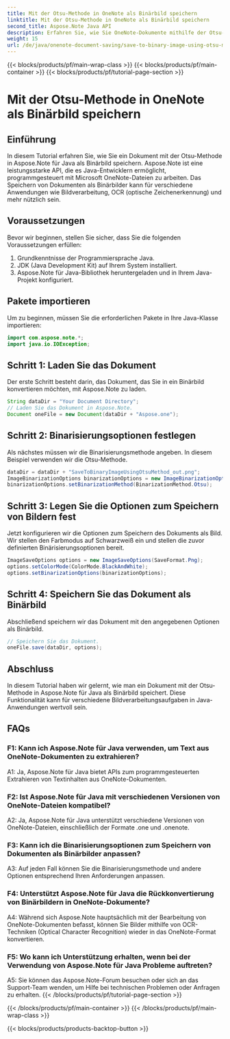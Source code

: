 ```yaml
---
title: Mit der Otsu-Methode in OneNote als Binärbild speichern
linktitle: Mit der Otsu-Methode in OneNote als Binärbild speichern
second_title: Aspose.Note Java API
description: Erfahren Sie, wie Sie OneNote-Dokumente mithilfe der Otsu-Methode mit Aspose.Note für Java als Binärbilder speichern. Erweitern Sie die Fähigkeiten Ihrer Java-App mit Aspose.Note.
weight: 15
url: /de/java/onenote-document-saving/save-to-binary-image-using-otsu-method/
---
```


{{< blocks/products/pf/main-wrap-class >}}
{{< blocks/products/pf/main-container >}}
{{< blocks/products/pf/tutorial-page-section >}}

# Mit der Otsu-Methode in OneNote als Binärbild speichern

## Einführung

In diesem Tutorial erfahren Sie, wie Sie ein Dokument mit der Otsu-Methode in Aspose.Note für Java als Binärbild speichern. Aspose.Note ist eine leistungsstarke API, die es Java-Entwicklern ermöglicht, programmgesteuert mit Microsoft OneNote-Dateien zu arbeiten. Das Speichern von Dokumenten als Binärbilder kann für verschiedene Anwendungen wie Bildverarbeitung, OCR (optische Zeichenerkennung) und mehr nützlich sein.

## Voraussetzungen

Bevor wir beginnen, stellen Sie sicher, dass Sie die folgenden Voraussetzungen erfüllen:
1. Grundkenntnisse der Programmiersprache Java.
2. JDK (Java Development Kit) auf Ihrem System installiert.
3. Aspose.Note für Java-Bibliothek heruntergeladen und in Ihrem Java-Projekt konfiguriert.

## Pakete importieren

Um zu beginnen, müssen Sie die erforderlichen Pakete in Ihre Java-Klasse importieren:
```java
import com.aspose.note.*;
import java.io.IOException;
```

## Schritt 1: Laden Sie das Dokument

Der erste Schritt besteht darin, das Dokument, das Sie in ein Binärbild konvertieren möchten, mit Aspose.Note zu laden.
```java
String dataDir = "Your Document Directory";
// Laden Sie das Dokument in Aspose.Note.
Document oneFile = new Document(dataDir + "Aspose.one");
```

## Schritt 2: Binarisierungsoptionen festlegen
Als nächstes müssen wir die Binarisierungsmethode angeben. In diesem Beispiel verwenden wir die Otsu-Methode.
```java
dataDir = dataDir + "SaveToBinaryImageUsingOtsuMethod_out.png";
ImageBinarizationOptions binarizationOptions = new ImageBinarizationOptions();
binarizationOptions.setBinarizationMethod(BinarizationMethod.Otsu);
```

## Schritt 3: Legen Sie die Optionen zum Speichern von Bildern fest
Jetzt konfigurieren wir die Optionen zum Speichern des Dokuments als Bild. Wir stellen den Farbmodus auf Schwarzweiß ein und stellen die zuvor definierten Binärisierungsoptionen bereit.
```java
ImageSaveOptions options = new ImageSaveOptions(SaveFormat.Png);
options.setColorMode(ColorMode.BlackAndWhite);
options.setBinarizationOptions(binarizationOptions);
```

## Schritt 4: Speichern Sie das Dokument als Binärbild
Abschließend speichern wir das Dokument mit den angegebenen Optionen als Binärbild.
```java
// Speichern Sie das Dokument.
oneFile.save(dataDir, options);
```

## Abschluss
In diesem Tutorial haben wir gelernt, wie man ein Dokument mit der Otsu-Methode in Aspose.Note für Java als Binärbild speichert. Diese Funktionalität kann für verschiedene Bildverarbeitungsaufgaben in Java-Anwendungen wertvoll sein.

## FAQs

### F1: Kann ich Aspose.Note für Java verwenden, um Text aus OneNote-Dokumenten zu extrahieren?

A1: Ja, Aspose.Note für Java bietet APIs zum programmgesteuerten Extrahieren von Textinhalten aus OneNote-Dokumenten.

### F2: Ist Aspose.Note für Java mit verschiedenen Versionen von OneNote-Dateien kompatibel?

A2: Ja, Aspose.Note für Java unterstützt verschiedene Versionen von OneNote-Dateien, einschließlich der Formate .one und .onenote.

### F3: Kann ich die Binarisierungsoptionen zum Speichern von Dokumenten als Binärbilder anpassen?

A3: Auf jeden Fall können Sie die Binarisierungsmethode und andere Optionen entsprechend Ihren Anforderungen anpassen.

### F4: Unterstützt Aspose.Note für Java die Rückkonvertierung von Binärbildern in OneNote-Dokumente?

A4: Während sich Aspose.Note hauptsächlich mit der Bearbeitung von OneNote-Dokumenten befasst, können Sie Bilder mithilfe von OCR-Techniken (Optical Character Recognition) wieder in das OneNote-Format konvertieren.

### F5: Wo kann ich Unterstützung erhalten, wenn bei der Verwendung von Aspose.Note für Java Probleme auftreten?

A5: Sie können das Aspose.Note-Forum besuchen oder sich an das Support-Team wenden, um Hilfe bei technischen Problemen oder Anfragen zu erhalten.
{{< /blocks/products/pf/tutorial-page-section >}}

{{< /blocks/products/pf/main-container >}}
{{< /blocks/products/pf/main-wrap-class >}}

{{< blocks/products/products-backtop-button >}}

